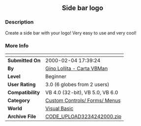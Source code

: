 ﻿<div align="center">

## Side bar logo


</div>

### Description

Create a side bar with your logo! Very easy to use and very cool!
 
### More Info
 


<span>             |<span>
---                |---
**Submitted On**   |2000-02-04 17:39:24
**By**             |[Gino Lollita \- Carta VBMan](https://github.com/Planet-Source-Code/PSCIndex/blob/master/ByAuthor/gino-lollita-carta-vbman.md)
**Level**          |Beginner
**User Rating**    |3.0 (6 globes from 2 users)
**Compatibility**  |VB 4\.0 \(32\-bit\), VB 5\.0, VB 6\.0
**Category**       |[Custom Controls/ Forms/  Menus](https://github.com/Planet-Source-Code/PSCIndex/blob/master/ByCategory/custom-controls-forms-menus__1-4.md)
**World**          |[Visual Basic](https://github.com/Planet-Source-Code/PSCIndex/blob/master/ByWorld/visual-basic.md)
**Archive File**   |[CODE\_UPLOAD3234242000\.zip](https://github.com/Planet-Source-Code/gino-lollita-carta-vbman-side-bar-logo__1-5872/archive/master.zip)








